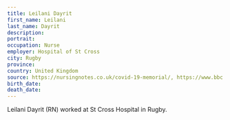 ```yaml
---
title: Leilani Dayrit
first_name: Leilani
last_name: Dayrit
description: 
portrait: 
occupation: Nurse
employer: Hospital of St Cross
city: Rugby
province: 
country: United Kingdom
source: https://nursingnotes.co.uk/covid-19-memorial/, https://www.bbc.com/news/uk-england-coventry-warwickshire-52244854
birth_date: 
death_date: 
---
```


Leilani Dayrit (RN) worked at St Cross Hospital in Rugby.